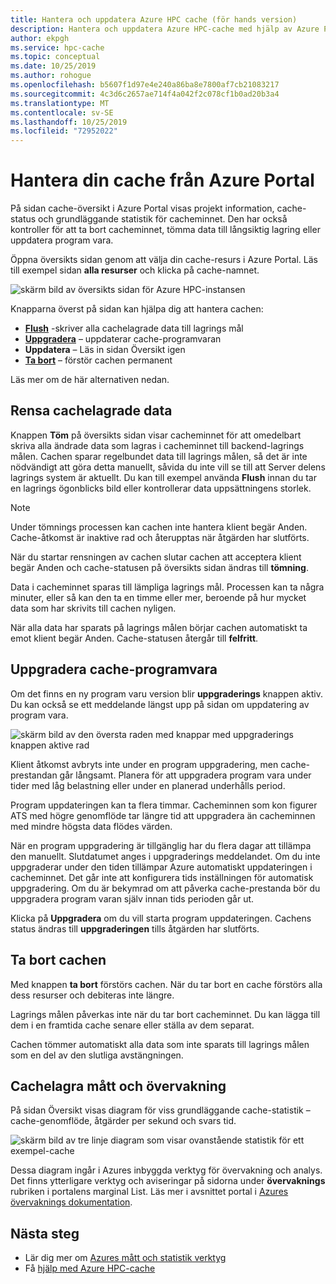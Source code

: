 ```yaml
---
title: Hantera och uppdatera Azure HPC cache (för hands version)
description: Hantera och uppdatera Azure HPC-cache med hjälp av Azure Portal
author: ekpgh
ms.service: hpc-cache
ms.topic: conceptual
ms.date: 10/25/2019
ms.author: rohogue
ms.openlocfilehash: b5607f1d97e4e240a86ba8e7800af7cb21083217
ms.sourcegitcommit: 4c3d6c2657ae714f4a042f2c078cf1b0ad20b3a4
ms.translationtype: MT
ms.contentlocale: sv-SE
ms.lasthandoff: 10/25/2019
ms.locfileid: "72952022"
---
```

# <a name="manage-your-cache-from-the-azure-portal"></a>Hantera din cache från Azure Portal

På sidan cache-översikt i Azure Portal visas projekt information, cache-status och grundläggande statistik för cacheminnet. Den har också kontroller för att ta bort cacheminnet, tömma data till långsiktig lagring eller uppdatera program vara.

Öppna översikts sidan genom att välja din cache-resurs i Azure Portal. Läs till exempel sidan **alla resurser** och klicka på cache-namnet.

![skärm bild av översikts sidan för Azure HPC-instansen](media/hpc-cache-overview.png) <!-- placeholder is identical to hpc-cache-new-overview.png; replace with better image (showing graphs, full sidebar) when available -->

Knapparna överst på sidan kan hjälpa dig att hantera cachen:

* [**Flush**](#flush-cached-data) -skriver alla cachelagrade data till lagrings mål
* [**Uppgradera**](#upgrade-cache-software) – uppdaterar cache-programvaran
* **Uppdatera** – Läs in sidan Översikt igen
* [**Ta bort**](#delete-the-cache) – förstör cachen permanent

Läs mer om de här alternativen nedan.

## <a name="flush-cached-data"></a>Rensa cachelagrade data

Knappen **Töm** på översikts sidan visar cacheminnet för att omedelbart skriva alla ändrade data som lagras i cacheminnet till backend-lagrings målen. Cachen sparar regelbundet data till lagrings målen, så det är inte nödvändigt att göra detta manuellt, såvida du inte vill se till att Server delens lagrings system är aktuellt. Du kan till exempel använda **Flush** innan du tar en lagrings ögonblicks bild eller kontrollerar data uppsättningens storlek.

> [!NOTE]
> Under tömnings processen kan cachen inte hantera klient begär Anden. Cache-åtkomst är inaktive rad och återupptas när åtgärden har slutförts.

När du startar rensningen av cachen slutar cachen att acceptera klient begär Anden och cache-statusen på översikts sidan ändras till **tömning**.

Data i cacheminnet sparas till lämpliga lagrings mål. Processen kan ta några minuter, eller så kan den ta en timme eller mer, beroende på hur mycket data som har skrivits till cachen nyligen.

När alla data har sparats på lagrings målen börjar cachen automatiskt ta emot klient begär Anden. Cache-statusen återgår till **felfritt**.

## <a name="upgrade-cache-software"></a>Uppgradera cache-programvara

Om det finns en ny program varu version blir **uppgraderings** knappen aktiv. Du kan också se ett meddelande längst upp på sidan om uppdatering av program vara.

![skärm bild av den översta raden med knappar med uppgraderings knappen aktive rad](media/hpc-cache-upgrade-button.png)

Klient åtkomst avbryts inte under en program uppgradering, men cache-prestandan går långsamt. Planera för att uppgradera program vara under tider med låg belastning eller under en planerad underhålls period.

Program uppdateringen kan ta flera timmar. Cacheminnen som kon figurer ATS med högre genomflöde tar längre tid att uppgradera än cacheminnen med mindre högsta data flödes värden.

När en program uppgradering är tillgänglig har du flera dagar att tillämpa den manuellt. Slutdatumet anges i uppgraderings meddelandet. Om du inte uppgraderar under den tiden tillämpar Azure automatiskt uppdateringen i cacheminnet. Det går inte att konfigurera tids inställningen för automatisk uppgradering. Om du är bekymrad om att påverka cache-prestanda bör du uppgradera program varan själv innan tids perioden går ut.

Klicka på **Uppgradera** om du vill starta program uppdateringen. Cachens status ändras till **uppgraderingen** tills åtgärden har slutförts.

## <a name="delete-the-cache"></a>Ta bort cachen

Med knappen **ta bort** förstörs cachen. När du tar bort en cache förstörs alla dess resurser och debiteras inte längre.

Lagrings målen påverkas inte när du tar bort cacheminnet. Du kan lägga till dem i en framtida cache senare eller ställa av dem separat.

Cachen tömmer automatiskt alla data som inte sparats till lagrings målen som en del av den slutliga avstängningen.

## <a name="cache-metrics-and-monitoring"></a>Cachelagra mått och övervakning

På sidan Översikt visas diagram för viss grundläggande cache-statistik – cache-genomflöde, åtgärder per sekund och svars tid.

![skärm bild av tre linje diagram som visar ovanstående statistik för ett exempel-cache](media/hpc-cache-overview-stats.png)

Dessa diagram ingår i Azures inbyggda verktyg för övervakning och analys. Det finns ytterligare verktyg och aviseringar på sidorna under **övervaknings** rubriken i portalens marginal List. Läs mer i avsnittet portal i [Azures övervaknings dokumentation](../azure-monitor/insights/monitor-azure-resource.md#monitoring-in-the-azure-portal).

## <a name="next-steps"></a>Nästa steg

<!-- * Learn more about metrics and statistics for hpc cache -->
* Lär dig mer om [Azures mått och statistik verktyg](../azure-monitor/index.yml)
* Få [hjälp med Azure HPC-cache](hpc-cache-support-ticket.md)

